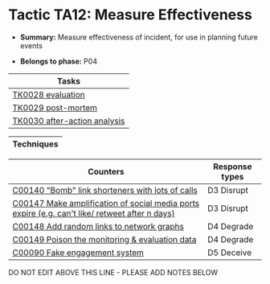 # Tactic TA12: Measure Effectiveness

* **Summary:** Measure effectiveness of incident, for use in planning future events

* **Belongs to phase:** P04



| Tasks |
| ----- |
| [TK0028 evaluation](../tasks/TK0028.md) |
| [TK0029 post-mortem](../tasks/TK0029.md) |
| [TK0030 after-action analysis](../tasks/TK0030.md) |



| Techniques |
| ---------- |



| Counters | Response types |
| -------- | -------------- |
| [C00140 "Bomb" link shorteners with lots of calls](../counters/C00140.md) | D3 Disrupt |
| [C00147 Make amplification of social media ports expire (e.g. can't like/ retweet after n days)](../counters/C00147.md) | D3 Disrupt |
| [C00148 Add random links to network graphs](../counters/C00148.md) | D4 Degrade |
| [C00149 Poison the monitoring & evaluation data](../counters/C00149.md) | D4 Degrade |
| [C00090 Fake engagement system](../counters/C00090.md) | D5 Deceive |


DO NOT EDIT ABOVE THIS LINE - PLEASE ADD NOTES BELOW